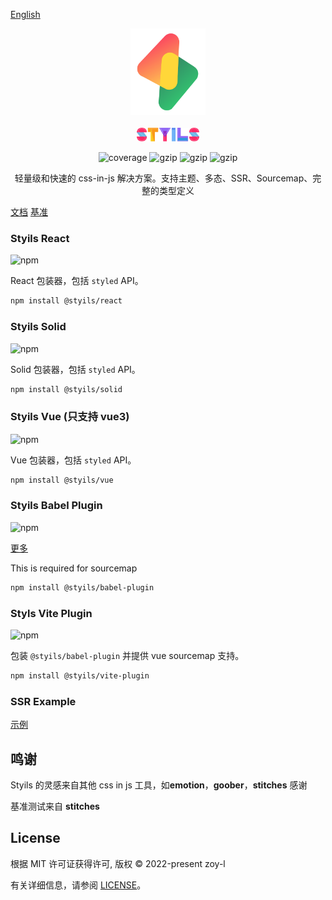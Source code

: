 [English](./README.md)

<p align="center">
<img src="./logo.svg" alt="styils" style="width:120px">
<br/>
<br/>
<img src="./styils.svg" alt="styils" style="width:100px;">
</p>

<p align="center">
  <img src="https://codecov.io/gh/styils/styils/branch/main/graph/badge.svg?token=DAETCWW98B" alt="coverage" />
  <img src="https://img.badgesize.io/https://unpkg.com/@styils/solid@latest/index.prod.esm.js?compression=gzip&style=square&label=solid&color=#4fc08d" alt="gzip" />
  <img src="https://img.badgesize.io/https://unpkg.com/@styils/react@latest/index.prod.esm.js?compression=gzip&style=square&label=react&color=#4fc08d" alt="gzip" />
  <img src="https://img.badgesize.io/https://unpkg.com/@styils/vue@latest/index.prod.esm.js?compression=gzip&style=square&label=vue&color=#4fc08d" alt="gzip" />
</p>

<p align="center">
 轻量级和快速的 css-in-js 解决方案。支持主题、多态、SSR、Sourcemap、完整的类型定义
</p>

[文档](https://styils.github.io/styils) [基准](https://styils.github.io/styils/benchmark/create-and-mount-button/stitches-react)

### Styils React

![npm](https://img.shields.io/npm/v/@styils/react?color=%2361dafb&logo=react)

React 包装器，包括 `styled` API。

```sh
npm install @styils/react
```

### Styils Solid

![npm](https://img.shields.io/npm/v/@styils/react?color=%234f88c6&logo=solid&logoColor=%234f88c6)

Solid 包装器，包括 `styled` API。

```sh
npm install @styils/solid
```

### Styils Vue (只支持 vue3)

![npm](https://img.shields.io/npm/v/@styils/vue?color=%2342b883&logo=vuedotjs)

Vue 包装器，包括 `styled` API。

```sh
npm install @styils/vue
```

### Styils Babel Plugin

![npm](https://img.shields.io/npm/v/@styils/babel-plugin?color=%23eeda7c&logo=babel&logoColor=%23eeda7c)

[更多](./babel/)

This is required for sourcemap

```sh
npm install @styils/babel-plugin
```

### Styls Vite Plugin

![npm](https://img.shields.io/npm/v/@styils/vite-plugin?color=%23646cff&logo=vite)

包装 `@styils/babel-plugin` 并提供 vue sourcemap 支持。

```sh
npm install @styils/vite-plugin
```

### SSR Example

[示例](https://github.com/styils/styils-examples)

## 鸣谢

Styils 的灵感来自其他 css in js 工具，如**emotion**，**goober**，**stitches** 感谢

基准测试来自 **stitches**

## License

根据 MIT 许可证获得许可, 版权 © 2022-present zoy-l

有关详细信息，请参阅 [LICENSE](./LICENSE)。
